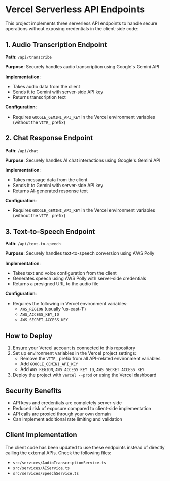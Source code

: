 # Vercel Serverless API Endpoints

This project implements three serverless API endpoints to handle secure operations without exposing credentials in the client-side code:

## 1. Audio Transcription Endpoint

**Path**: `/api/transcribe`

**Purpose**: Securely handles audio transcription using Google's Gemini API

**Implementation**:
- Takes audio data from the client
- Sends it to Gemini with server-side API key
- Returns transcription text

**Configuration**:
- Requires `GOOGLE_GEMINI_API_KEY` in the Vercel environment variables (without the `VITE_` prefix)

## 2. Chat Response Endpoint

**Path**: `/api/chat`

**Purpose**: Securely handles AI chat interactions using Google's Gemini API

**Implementation**:
- Takes message data from the client
- Sends it to Gemini with server-side API key
- Returns AI-generated response text

**Configuration**:
- Requires `GOOGLE_GEMINI_API_KEY` in the Vercel environment variables (without the `VITE_` prefix)

## 3. Text-to-Speech Endpoint

**Path**: `/api/text-to-speech`

**Purpose**: Securely handles text-to-speech conversion using AWS Polly

**Implementation**:
- Takes text and voice configuration from the client
- Generates speech using AWS Polly with server-side credentials
- Returns a presigned URL to the audio file

**Configuration**:
- Requires the following in Vercel environment variables:
  - `AWS_REGION` (usually 'us-east-1')
  - `AWS_ACCESS_KEY_ID`
  - `AWS_SECRET_ACCESS_KEY`

## How to Deploy

1. Ensure your Vercel account is connected to this repository
2. Set up environment variables in the Vercel project settings:
   - Remove the `VITE_` prefix from all API-related environment variables
   - Add `GOOGLE_GEMINI_API_KEY`
   - Add `AWS_REGION`, `AWS_ACCESS_KEY_ID`, `AWS_SECRET_ACCESS_KEY`
3. Deploy the project with `vercel --prod` or using the Vercel dashboard

## Security Benefits

- API keys and credentials are completely server-side
- Reduced risk of exposure compared to client-side implementation
- API calls are proxied through your own domain
- Can implement additional rate limiting and validation

## Client Implementation

The client code has been updated to use these endpoints instead of directly calling the external APIs. Check the following files:
- `src/services/AudioTranscriptionService.ts`
- `src/services/AIService.ts`
- `src/services/SpeechService.ts`
